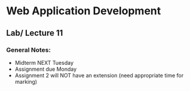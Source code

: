# Web Application Development
## Lab/ Lecture 11
### General Notes:
- Midterm NEXT Tuesday
- Assignment due Monday
- Assignment 2 will NOT have an extension (need appropriate time for marking)

